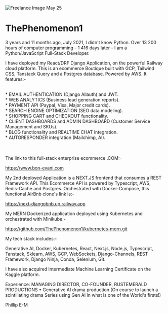 
![Freelance Image May 25](https://github.com/user-attachments/assets/117cb2a1-0d21-4759-8208-7208a558dacf)


# ThePhenomenon1

3 years and 11 months ago, July 2021, I didn't know Python. Over 13 200 hours of computer programming - 1 416 days later - I am a Python/JavaScript Full-Stack Developer.

I have deployed my React/DRF Django Application, on the powerful Railway cloud platform. 
This is an ecommerce Boutique built with GCP, Tailwind CSS, Tanstack Query and a Postgres database. Powered by AWS. It features:-

<br>
* EMAIL AUTHENTICATION (Django Allauth) and JWT.

<br>
* WEB ANALYTICS (Business lead generation reports).

<br>
* PAYMENT API (Paypal, Visa, Major credit cards).

<br>
* SEARCH ENGINE OPTIMIZATION (SEO data modeling).

<br>
* SHOPPING CART and CHECKOUT functionality.

<br>
* CLIENT DASHBOARDS and ADMIN DASHBOARD (Customer Service Management and SKUs).

<br>
* BLOG functionality and REALTIME CHAT integration.

<br>
* AUTORESPONDER integration (Mailchimp, AI).

\
\
The link to this full-stack enterprise ecommerce .COM:-

https://www.bon-evani.com

My 2nd deployed Application is a NEXT.JS frontend that consumes a REST Framework API. 
This Ecommerce API is powered by Typescript, AWS, Redis-Cache and Postgres.
Orchestrated with Docker-Compose, this functional AirBnb clone's link is:-

https://next-djangobnb.up.railway.app

My MERN Dockerized application deployed using Kubernetes and orchestrated with Minikube:-

https://github.com/ThePhenomenon1/kubernetes-mern.git

My tech stack includes:-

Generative AI,
Docker,
Kubernetes,
React,
Next.js,
Node.js,
Typescript,
Tanstack,
Sklearn,
AWS,
GCP,
WebSockets,
Django-Channels,
REST Framework,
Django Ninja,
Conda,
Selenium,
Git.

I have also acquired Intermediate Machine Learning Certificate on the Kaggle platform.

Experience: MANAGING DIRECTOR, CO-FOUNDER, RUSTEMERALD PRODUCTIONS
•	Generative AI drama production (On course to launch a scintillating drama Series using Gen AI in what is one of the World's firsts!)


Phillip E-M
